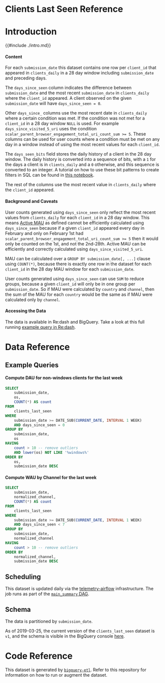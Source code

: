 # Clients Last Seen Reference

<!-- toc -->

# Introduction

{{#include ./intro.md}}

#### Content

For each `submission_date` this dataset contains one row per `client_id`
that appeared in `clients_daily` in a 28 day window including
`submission_date` and preceding days.

The `days_since_seen` column indicates the difference between `submission_date`
and the most recent `submission_date` in `clients_daily` where the `client_id`
appeared. A client observed on the given `submission_date` will have `days_since_seen = 0`.

Other `days_since_` columns use the most recent date in `clients_daily` where
a certain condition was met. If the condition was not met for a `client_id` in
a 28 day window `NULL` is used. For example `days_since_visited_5_uri` uses the
condition `scalar_parent_browser_engagement_total_uri_count_sum >= 5`. These
columns can be used for user counts where a condition must be met on any day
in a window instead of using the most recent values for each `client_id`.

The `days_seen_bits` field stores the daily history of a client in the 28 day
window. The daily history is converted into a sequence of bits, with a `1` for
the days a client is in `clients_daily` and a `0` otherwise, and this sequence
is converted to an integer. A tutorial on how to use these bit patterns to
create filters in SQL can be found in
[this notebook](https://colab.research.google.com/drive/13AwwORpOtRsq22op_3rMSwPssQkJU1ok).

The rest of the columns use the most recent value in `clients_daily` where
the `client_id` appeared.

#### Background and Caveats

User counts generated using `days_since_seen` only reflect the most recent
values from `clients_daily` for each `client_id` in a 28 day window. This means
[Active MAU](../../../cookbooks/active_dau.md)
as defined cannot be efficiently calculated using `days_since_seen` because if
a given `client_id` appeared every day in February and only on February 1st had
`scalar_parent_browser_engagement_total_uri_count_sum >= 5` then it would only
be counted on the 1st, and not the 2nd-28th. Active MAU can be efficiently and
correctly calculated using `days_since_visited_5_uri`.

MAU can be calculated over a `GROUP BY submission_date[, ...]` clause using
`COUNT(*)`, because there is exactly one row in the dataset for each
`client_id` in the 28 day MAU window for each `submission_date`.

User counts generated using `days_since_seen` can use `SUM` to reduce groups,
because a given `client_id` will only be in one group per `submission_date`. So
if MAU were calculated by `country` and `channel`, then the sum of the MAU for
each `country` would be the same as if MAU were calculated only by `channel`.

#### Accessing the Data

The data is available in Re:dash and BigQuery. Take a look at this full running
[example query in Re:dash](https://sql.telemetry.mozilla.org/queries/62029/source#159510).

# Data Reference

## Example Queries

#### Compute DAU for non-windows clients for the last week

```sql
SELECT
    submission_date,
    os,
    COUNT(*) AS count
FROM
    clients_last_seen
WHERE
    submission_date >= DATE_SUB(CURRENT_DATE, INTERVAL 1 WEEK)
    AND days_since_seen = 0
GROUP BY
    submission_date,
    os
HAVING
    count > 10 -- remove outliers
    AND lower(os) NOT LIKE '%windows%'
ORDER BY
    os,
    submission_date DESC
```

#### Compute WAU by Channel for the last week

```sql
SELECT
    submission_date,
    normalized_channel,
    COUNT(*) AS count
FROM
    clients_last_seen
WHERE
    submission_date >= DATE_SUB(CURRENT_DATE, INTERVAL 1 WEEK)
    AND days_since_seen < 7
GROUP BY
    submission_date,
    normalized_channel
HAVING
    count > 10 -- remove outliers
ORDER BY
    normalized_channel,
    submission_date DESC
```

## Scheduling

This dataset is updated daily via the
[telemetry-airflow](https://github.com/mozilla/telemetry-airflow)
infrastructure. The job runs as part of the
[`main_summary` DAG](https://github.com/mozilla/bigquery-etl/blob/a39e168a2d3396d8dd286e1ae9fa6baf7f8afa2d/dags/bqetl_main_summary.py#L104).

## Schema

The data is partitioned by `submission_date`.

As of 2019-03-25, the current version of the `clients_last_seen` dataset is
`v1`, and the schema is visible in the BigQuery console
[here](https://console.cloud.google.com/bigquery?p=moz-fx-data-derived-datasets&d=telemetry&t=clients_last_seen_v1&page=table).

# Code Reference

This dataset is generated by
[`bigquery-etl`](https://github.com/mozilla/bigquery-etl/blob/master/sql/telemetry_derived/clients_last_seen_v1/query.sql).
Refer to this repository for information on how to run or augment the dataset.
